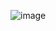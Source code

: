 ![image](https://user-images.githubusercontent.com/97614802/182065866-0c78a023-51a5-45a5-bb32-e125afe1d981.png)
